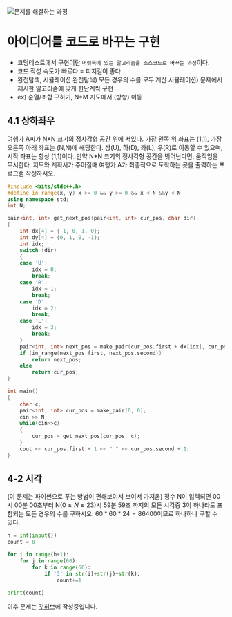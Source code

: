 ![](https://velog.velcdn.com/images/petit-prince/post/b40f53fc-0d34-419c-affa-79ff822bc2f9/image.png "문제를 해결하는 과정")

# 아이디어를 코드로 바꾸는 구현
- 코딩테스트에서 구현이란 `머릿속에 있는 알고리즘을 소스코드로 바꾸는 과정`이다.
- 코드 작성 속도가 빠르다 = 피지컬이 좋다
- 완전탐색, 시뮬레이션 
	완전탐색) 모든 경우의 수를 모두 계산
    시뮬레이션) 문제에서 제시한 알고리즘에 맞게 한단계씩 구현
- ex) 순열/조합 구하기, N\*M 지도에서 (방향) 이동 

## 4.1 상하좌우
여행가 A씨가 N\*N 크기의 정사각형 공간 위에 서있다.
가장 왼쪽 위 좌표는 (1,1), 가장 오른쪽 아래 좌표는 (N,N)에 해당한다.
상(U), 하(D), 좌(L), 우(R)로 이동할 수 있으며, 시작 좌표는 항상 (1,1)이다.
만약 N\*N 크기의 정사각형 공간을 벗어난다면, 움직임을 무시한다.
지도와 계획서가 주어질때 여행가 A가 최종적으로 도착하는 곳을 출력하는 프로그램 작성하시오.
```cpp
#include <bits/stdc++.h>
#define in_range(x, y) x >= 0 && y >= 0 && x < N &&y < N
using namespace std;
int N;

pair<int, int> get_next_pos(pair<int, int> cur_pos, char dir)
{
    int dx[4] = {-1, 0, 1, 0};
    int dy[4] = {0, 1, 0, -1};
    int idx;
    switch (dir)
    {
    case 'U':
        idx = 0;
        break;
    case 'R':
        idx = 1;
        break;
    case 'D':
        idx = 2;
        break;
    case 'L':
        idx = 3;
        break;
    }
    pair<int, int> next_pos = make_pair(cur_pos.first + dx[idx], cur_pos.second + dy[idx]);
    if (in_range(next_pos.first, next_pos.second))
        return next_pos;
    else
        return cur_pos;
}

int main()
{
    char c;
    pair<int, int> cur_pos = make_pair(0, 0);
    cin >> N;
    while(cin>>c)
    {
        cur_pos = get_next_pos(cur_pos, c);
    }
    cout << cur_pos.first + 1 << " " << cur_pos.second + 1;
}
```

## 4-2 시각
(이 문제는 파이썬으로 푸는 방법이 편해보여서 보여서 가져옴)
정수 N이 입력되면 00시 00분 00초부터 N($0\leq N \leq23$)시 59분 59초 까지의 모든 시각중 3이 하나라도 포함되는 모든 경우의 수를 구하시오.
$60*60*24 = 86400$이므로 하나하나 구할 수 있다.
```python
h = int(input())
count = 0

for i in range(h+1):
    for j in range(60):
        for k in range(60):
            if '3' in str(i)+str(j)+str(k):
                count+=1

print(count)
```

이후 문제는 [깃허브](https://github.com/KYankee6/intensive-course/tree/main/Week1/python-for-coding-test/4)에 작성중입니다.
